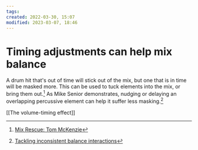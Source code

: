 ```yaml
---
tags: 
created: 2022-03-30, 15:07
modified: 2023-03-07, 18:46
---
```


# Timing adjustments can help mix balance
A drum hit that's out of time will stick out of the mix, but one that is in time will be masked more. This can be used to tuck elements into the mix, or bring them out.[^1] As Mike Senior demonstrates, nudging or delaying an overlapping percussive element can help it suffer less masking.[^2]

[[The volume-timing effect]]

[^1]: [Mix Rescue: Tom McKenzie](https://www.soundonsound.com/techniques/mix-rescue-tom-mckenzie)
[^2]: [Tackling inconsistent balance interactions](https://www.cambridge-mt.co.uk/products/mix-magician-s-toolkit/categories/4812629/posts/2147499400)
